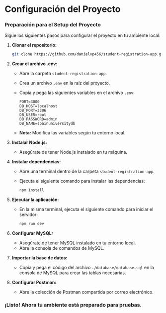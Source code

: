# Configuración del Proyecto

### Preparación para el Setup del Proyecto

Sigue los siguientes pasos para configurar el proyecto en tu ambiente local:

1. **Clonar el repositorio:**
    
    ```bash
    git clone https://github.com/danielvp456/student-registration-app.git
    
    ```
    
2. **Crear el archivo .env:**
    - Abre la carpeta `student-registration-app`.
    - Crea un archivo `.env` en la raíz del proyecto.
    - Copia y pega las siguientes variables en el archivo `.env`:
        
        ```
        PORT=3000
        DB_HOST=localhost
        DB_PORT=3306
        DB_USER=root
        DB_PASSWORD=admin
        DB_NAME=spainuniversitydb
        
        ```
        
    - **Nota:** Modifica las variables según tu entorno local.
3. **Instalar Node.js:**
    - Asegúrate de tener Node.js instalado en tu máquina.
4. **Instalar dependencias:**
    - Abre una terminal dentro de la carpeta `student-registration-app`.
    - Ejecuta el siguiente comando para instalar las dependencias:
        
        ```bash
        npm install
        
        ```
        
5. **Ejecutar la aplicación:**
    - En la misma terminal, ejecuta el siguiente comando para iniciar el servidor:
        
        ```bash
        npm run dev
        
        ```
        
6. **Configurar MySQL:**
    - Asegúrate de tener MySQL instalado en tu entorno local.
    - Abre la consola de comandos de MySQL.
7. **Importar la base de datos:**
    - Copia y pega el código del archivo `./database/database.sql` en la consola de MySQL para crear las tablas necesarias.
8. **Configurar Postman:**
    - Abre la colección de Postman compartida por correo electrónico.

### ¡Listo! Ahora tu ambiente está preparado para pruebas.
